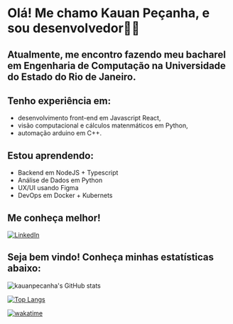 # Olá! Me chamo Kauan Peçanha, e sou desenvolvedor👋🏽

## Atualmente, me encontro fazendo meu bacharel em Engenharia de Computação na Universidade do Estado do Rio de Janeiro.

## Tenho experiência em:
  - desenvolvimento front-end em Javascript React,
  - visão computacional e cálculos matenmáticos em Python,
  - automação arduino em C++.

## Estou aprendendo:
  - Backend em NodeJS + Typescript
  - Análise de Dados em Python
  - UX/UI usando Figma
  - DevOps em Docker + Kubernets

## Me conheça melhor!
[![LinkedIn](https://img.shields.io/badge/LinkedIn-0077B5?style=for-the-badge&logo=linkedin&logoColor=white)](www.linkedin.com/in/kauan-peçanha-171539241**target="_blank"**)

## Seja bem vindo! Conheça minhas estatísticas abaixo:

![kauanpecanha's GitHub stats](https://github-readme-stats.vercel.app/api?username=kauanpecanha&count_private=true&hide=stars&theme=midnight-purple)

[![Top Langs](https://github-readme-stats.vercel.app/api/top-langs/?username=kauanpecanha&hide=jupyter%20notebook,c%2B%2B)](https://github.com/kauanpecanha/github-readme-stats)

[![wakatime](https://wakatime.com/badge/user/2c59aa78-1393-4679-bb13-0525ed47791b.svg)](https://wakatime.com/@2c59aa78-1393-4679-bb13-0525ed47791b)

<!-- [![kauanpecanha's WakaTime stats](https://github-readme-stats.vercel.app/api/wakatime?username=kauanpecanha)](https://github.com/kauanpecanha/github-readme-stats) -->
